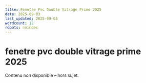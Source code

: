 ```yaml
---
title: Fenetre Pvc Double Vitrage Prime 2025
date: 2025-09-03
last_updated: 2025-09-03
wordcount: 12
robots: noindex
---
```


# fenetre pvc double vitrage prime 2025

Contenu non disponible – hors sujet.